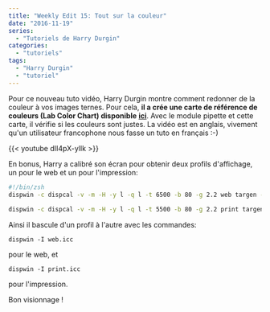 ```yaml
---
title: "Weekly Edit 15: Tout sur la couleur"
date: "2016-11-19"
series:
  - "Tutoriels de Harry Durgin"
categories: 
  - "tutoriels"
tags: 
  - "Harry Durgin"
  - "tutoriel"
---
```


Pour ce nouveau tuto vidéo, Harry Durgin montre comment redonner de la couleur à vos images ternes. Pour cela, **il a crée une carte de référence de couleurs (Lab Color Chart) disponible** [**ici**](http://weeklyedit.com/wp-content/uploads/2016/11/lab_color_reference.png). Avec le module pipette et cette carte, il vérifie si les couleurs sont justes. La vidéo est en anglais, vivement qu'un utilisateur francophone nous fasse un tuto en français :-)

{{< youtube dII4pX-ylIk >}}

En bonus, Harry a calibré son écran pour obtenir deux profils d'affichage, un pour le web et un pour l'impression:

```bash
#!/bin/zsh 
dispwin -c dispcal -v -m -H -y l -q l -t 6500 -b 80 -g 2.2 web targen -v -d 3 -G -f 128 web dispread -v -N -H -y l -k web.cal web colprof -v -D "web" -C "Harry Durgin Photography" -q m -a G -n c web
 
dispwin -c dispcal -v -m -H -y l -q l -t 5500 -b 80 -g 2.2 print targen -v -d 3 -G -f 128 print dispread -v -N -H -y l -k print.cal print colprof -v -D "print" -C "Harry Durgin Photography" -q m -a G -n c print
```

Ainsi il bascule d'un profil à l'autre avec les commandes:

```shell
dispwin -I web.icc
```
pour le web, et

```shell
dispwin -I print.icc
```

pour l'impression.

Bon visionnage !
